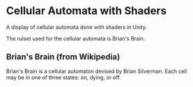 # Cellular Automata with Shaders
A display of cellular automata done with shaders in Unity.

The rulset used for the cellular automata is Brian's Brain.

## Brian's Brain (from Wikipedia)
Brian's Brain is a cellular automaton devised by Brian Silverman. </n>
Each cell may be in one of three states: on, dying, or off.
